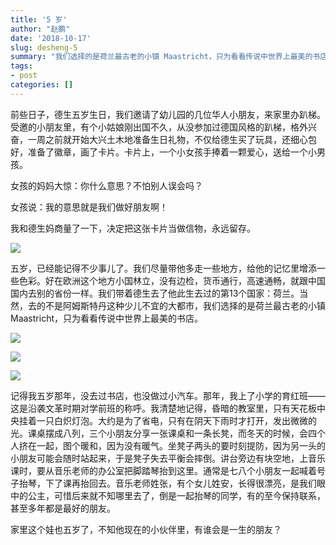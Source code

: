```yaml
---
title: '5 岁'
author: "赵鹏"
date: '2018-10-17'
slug: desheng-5
summary: "我们选择的是荷兰最古老的小镇 Maastricht，只为看看传说中世界上最美的书店。"
tags:
- post
categories: []
---
```


前些日子，德生五岁生日，我们邀请了幼儿园的几位华人小朋友，来家里办趴梯。受邀的小朋友里，有个小姑娘刚出国不久，从没参加过德国风格的趴梯，格外兴奋，一周之前就开始大兴土木地准备生日礼物，不仅给德生买了玩具，还细心包好，准备了徽章，画了卡片。卡片上，一个小女孩手捧着一颗爱心，送给一个小男孩。

女孩的妈妈大惊：你什么意思？不怕别人误会吗？

女孩说：我的意思就是我们做好朋友啊！

我和德生妈商量了一下，决定把这张卡片当做信物，永远留存。

![](https://cdn.steemitimages.com/DQmSsA9pATEfj3FMQZNLrj3fyB84vgj3qvZ6h1KD1GoYocv/WeChat%20Image_20181017151401.jpg)

五岁，已经能记得不少事儿了。我们尽量带他多走一些地方，给他的记忆里增添一些色彩。好在欧洲这个地方小国林立，没有边检，货币通行，高速通畅，就跟中国国内去别的省份一样。我们带着德生去了他此生去过的第13个国家：荷兰。当然，去的不是阿姆斯特丹这种少儿不宜的大都市，我们选择的是荷兰最古老的小镇 Maastricht，只为看看传说中世界上最美的书店。

![](https://cdn.steemitimages.com/DQmVpWRBUhSZSjC3o53xRvbKuLRcHNYY7FLbDP3F2JVK21J/WeChat%20Image_20181017151426.jpg)

![](https://cdn.steemitimages.com/DQmZAwbxoDC6axRNU6jhfE1Q3czUjKaVnktWboNGd9Ps5AE/WeChat%20Image_20181017151417.jpg)

![](https://cdn.steemitimages.com/DQmWxQedLU3D6FewSpVrTxWi4JCPaNdRLdYQW3kiMXPfrSp/WeChat%20Image_20181017151422.jpg)

记得我五岁那年，没去过书店，也没做过小汽车。那年，我上了小学的育红班——这是沿袭文革时期对学前班的称呼。我清楚地记得，昏暗的教室里，只有天花板中央挂着一只白炽灯泡。大约是为了省电，只有在阴天下雨时才打开，发出微微的光。课桌摆成八列，三个小朋友分享一张课桌和一条长凳，而冬天的时候，会四个人挤在一起，图个暖和，因为没有暖气。坐凳子两头的要时刻提防，因为另一头的小朋友可能会随时站起来，于是凳子失去平衡会摔倒。讲台旁边有块空地，上音乐课时，要从音乐老师的办公室把脚踏琴抬到这里。通常是七八个小朋友一起喊着号子抬琴，下了课再抬回去。音乐老师姓张，有个女儿姓安，长得很漂亮，是我们眼中的公主，可惜后来就不知哪里去了，倒是一起抬琴的同学，有的至今保持联系，甚至多年都是最好的朋友。

家里这个娃也五岁了，不知他现在的小伙伴里，有谁会是一生的朋友？

